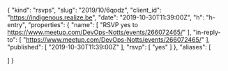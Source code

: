 {
  "kind": "rsvps",
  "slug": "2019/10/6qodz",
  "client_id": "https://indigenous.realize.be",
  "date": "2019-10-30T11:39:00Z",
  "h": "h-entry",
  "properties": {
    "name": [
      "RSVP yes to https://www.meetup.com/DevOps-Notts/events/266072465/"
    ],
    "in-reply-to": [
      "https://www.meetup.com/DevOps-Notts/events/266072465/"
    ],
    "published": [
      "2019-10-30T11:39:00Z"
    ],
    "rsvp": [
      "yes"
    ]
  },
  "aliases": [

  ]
}

